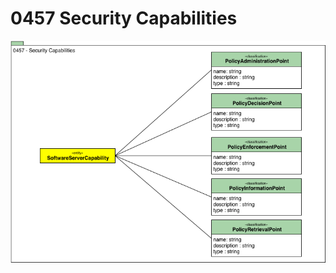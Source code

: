 <!-- SPDX-License-Identifier: CC-BY-4.0 -->
<!-- Copyright Contributors to the Egeria project. -->

# 0457 Security Capabilities

![UML](0457-Security-Capabilities.png)